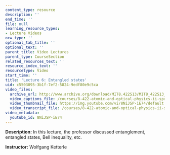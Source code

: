 ```yaml
---
content_type: resource
description: ''
end_time: ''
file: null
learning_resource_types:
- Lecture Videos
ocw_type: ''
optional_tab_title: ''
optional_text: ''
parent_title: Video Lectures
parent_type: CourseSection
related_resources_text: ''
resource_index_text: ''
resourcetype: Video
start_time: ''
title: 'Lecture 6: Entangled states'
uid: c5503095-3b1f-7ef2-5824-9edf80e9c5ca
video_files:
  archive_url: http://www.archive.org/download/MIT8.422S13/MIT8_422S13_lec06_300k.mp4
  video_captions_file: /courses/8-422-atomic-and-optical-physics-ii-spring-2013/d17002d3c714542485679bab6109c8f2_8NiJSP-iE74.vtt
  video_thumbnail_file: https://img.youtube.com/vi/8NiJSP-iE74/default.jpg
  video_transcript_file: /courses/8-422-atomic-and-optical-physics-ii-spring-2013/c00717c3e7f2f7177638e9ecf4ff1e72_8NiJSP-iE74.pdf
video_metadata:
  youtube_id: 8NiJSP-iE74
---
```


**Description:** In this lecture, the professor discussed entanglement, entangled states, Bell inequality, etc.

**Instructor:** Wolfgang Ketterle



